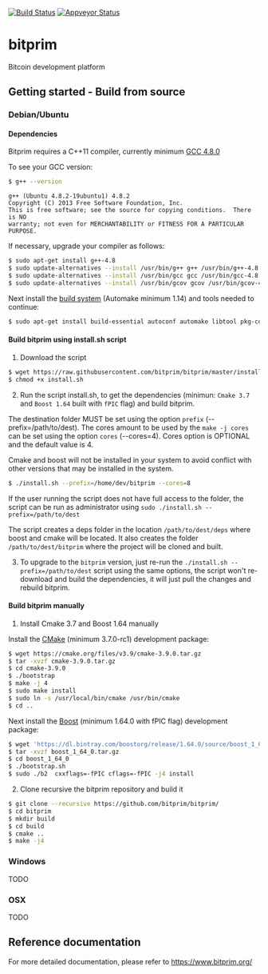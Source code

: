 [![Build Status](https://travis-ci.org/bitprim/bitprim.svg?branch=master)](https://travis-ci.org/bitprim/bitprim) [![Appveyor Status](https://ci.appveyor.com/api/projects/status/github/bitprim/bitprim?branch=master&svg=true)](https://ci.appveyor.com/project/hanchon/bitprim?branch=master) 

# bitprim
Bitcoin development platform

## Getting started - Build from source

### Debian/Ubuntu
#### Dependencies

Bitprim requires a C++11 compiler, currently minimum [GCC 4.8.0](https://gcc.gnu.org/projects/cxx0x.html)

To see your GCC version:
```sh
$ g++ --version
```
```
g++ (Ubuntu 4.8.2-19ubuntu1) 4.8.2
Copyright (C) 2013 Free Software Foundation, Inc.
This is free software; see the source for copying conditions.  There is NO
warranty; not even for MERCHANTABILITY or FITNESS FOR A PARTICULAR PURPOSE.
```
If necessary, upgrade your compiler as follows:
```sh
$ sudo apt-get install g++-4.8
$ sudo update-alternatives --install /usr/bin/g++ g++ /usr/bin/g++-4.8 50
$ sudo update-alternatives --install /usr/bin/gcc gcc /usr/bin/gcc-4.8 50
$ sudo update-alternatives --install /usr/bin/gcov gcov /usr/bin/gcov-4.8 50
```

Next install the [build system](http://wikipedia.org/wiki/GNU_build_system) (Automake minimum 1.14) and tools needed to continue:
```sh
$ sudo apt-get install build-essential autoconf automake libtool pkg-config git screen curl make g++ unzip
```

#### Build bitprim using install.sh script
1) Download the script 
```sh
$ wget https://raw.githubusercontent.com/bitprim/bitprim/master/install.sh
$ chmod +x install.sh
```
2) Run the script install.sh, to get the dependencies (minimun: `Cmake 3.7`  and `Boost 1.64` built with `fPIC` flag) and build bitprim.

The destination folder MUST be set using the option `prefix` (--prefix=/path/to/dest).
The cores amount to be used by the `make -j cores` can be set using the option `cores` (--cores=4). Cores option is OPTIONAL and the default value is 4.

Cmake and boost will not be installed in your system to avoid conflict with other versions that may be installed in the system.

```sh
$ ./install.sh --prefix=/home/dev/bitprim --cores=8
```
If the user running the script does not have full access to the folder, the script can be run as administrator using `sudo ./install.sh --prefix=/path/to/dest`

The script creates a deps folder in the location `/path/to/dest/deps` where boost and cmake will be located. It also creates the folder `/path/to/dest/bitprim` where the project will be cloned and built.

3) To upgrade to the `bitprim` version, just re-run the `./install.sh --prefix=/path/to/dest` script using the same options, the script won't re-download and build the dependencies, it will just pull the changes and rebuild bitprim.


#### Build bitprim manually

1) Install Cmake 3.7 and Boost 1.64 manually

Install the [CMake](https://cmake.org/) (minimum 3.7.0-rc1) development package:
```sh
$ wget https://cmake.org/files/v3.9/cmake-3.9.0.tar.gz
$ tar -xvzf cmake-3.9.0.tar.gz
$ cd cmake-3.9.0
$ ./bootstrap
$ make -j 4
$ sudo make install
$ sudo ln -s /usr/local/bin/cmake /usr/bin/cmake
$ cd ..
```

Next install the [Boost](http://www.boost.org) (minimum 1.64.0 with fPIC flag) development package:
```sh
$ wget 'https://dl.bintray.com/boostorg/release/1.64.0/source/boost_1_64_0.tar.gz'
$ tar -xvzf boost_1_64_0.tar.gz
$ cd boost_1_64_0
$ ./bootstrap.sh
$ sudo ./b2  cxxflags=-fPIC cflags=-fPIC -j4 install
```

2) Clone recursive the bitprim repository and build it
```sh
$ git clone --recursive https://github.com/bitprim/bitprim/
$ cd bitprim
$ mkdir build 
$ cd build
$ cmake ..
$ make -j4
```

### Windows
TODO

### OSX
TODO


## Reference documentation ##

For more detailed documentation, please refer to https://www.bitprim.org/

